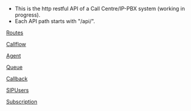* This is the http restful API of a Call Centre/IP-PBX system (working in progress).
* Each API path starts with "/api/".

[Routes](routes.md)

[Callflow](callflow.md)

[Agent](agent.md)

[Queue](queue.md)

[Callback](callback.md)

[SIPUsers](SIPUsers.md)

[Subscription](subscription.md)
